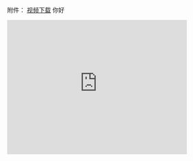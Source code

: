 附件：
[视频下载](/img/承翰陶源可爱的老太太跳的扇子舞《三笑》.mp4)
你好
<iframe width="420" height="315" src="http://www.youtube.com/embed/dQw4w9WgXcQ" frameborder="0" allowfullscreen></iframe>
